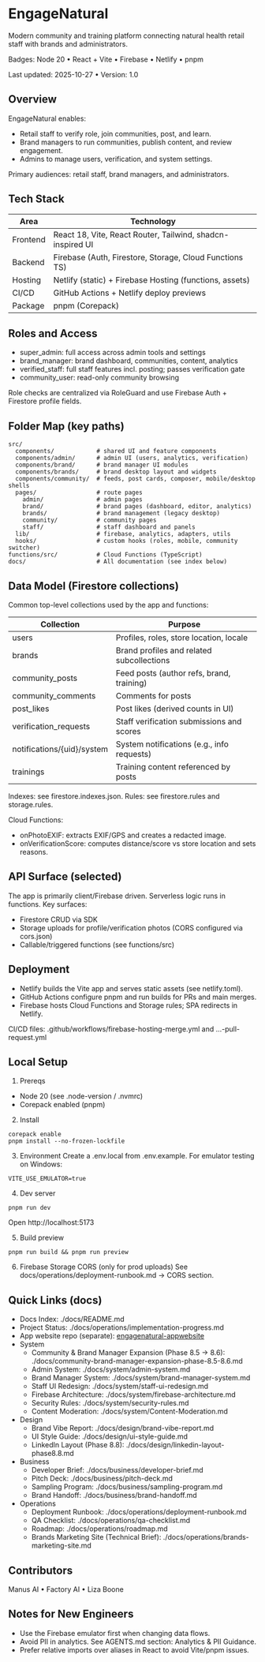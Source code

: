 <!--
  EngageNatural master README
  Style: <=100 char width, markdown-lint friendly (#, ##, ###)
-->

# EngageNatural

Modern community and training platform connecting natural health retail staff with brands and
administrators.

Badges: Node 20 • React + Vite • Firebase • Netlify • pnpm

Last updated: 2025-10-27 • Version: 1.0

## Overview

EngageNatural enables:
- Retail staff to verify role, join communities, post, and learn.
- Brand managers to run communities, publish content, and review engagement.
- Admins to manage users, verification, and system settings.

Primary audiences: retail staff, brand managers, and administrators.

## Tech Stack

| Area      | Technology |
|-----------|------------|
| Frontend  | React 18, Vite, React Router, Tailwind, shadcn-inspired UI |
| Backend   | Firebase (Auth, Firestore, Storage, Cloud Functions TS) |
| Hosting   | Netlify (static) + Firebase Hosting (functions, assets) |
| CI/CD     | GitHub Actions + Netlify deploy previews |
| Package   | pnpm (Corepack) |

## Roles and Access

- super_admin: full access across admin tools and settings
- brand_manager: brand dashboard, communities, content, analytics
- verified_staff: full staff features incl. posting; passes verification gate
- community_user: read-only community browsing

Role checks are centralized via RoleGuard and use Firebase Auth + Firestore profile fields.

## Folder Map (key paths)

```
src/
  components/            # shared UI and feature components
  components/admin/      # admin UI (users, analytics, verification)
  components/brand/      # brand manager UI modules
  components/brands/     # brand desktop layout and widgets
  components/community/  # feeds, post cards, composer, mobile/desktop shells
  pages/                 # route pages
    admin/               # admin pages
    brand/               # brand pages (dashboard, editor, analytics)
    brands/              # brand management (legacy desktop)
    community/           # community pages
    staff/               # staff dashboard and panels
  lib/                   # firebase, analytics, adapters, utils
  hooks/                 # custom hooks (roles, mobile, community switcher)
functions/src/           # Cloud Functions (TypeScript)
docs/                    # All documentation (see index below)
```

## Data Model (Firestore collections)

Common top-level collections used by the app and functions:

| Collection                 | Purpose |
|---------------------------|---------|
| users                      | Profiles, roles, store location, locale |
| brands                     | Brand profiles and related subcollections |
| community_posts           | Feed posts (author refs, brand, training) |
| community_comments        | Comments for posts |
| post_likes                | Post likes (derived counts in UI) |
| verification_requests     | Staff verification submissions and scores |
| notifications/{uid}/system| System notifications (e.g., info requests) |
| trainings                 | Training content referenced by posts |

Indexes: see firestore.indexes.json. Rules: see firestore.rules and storage.rules.

Cloud Functions:
- onPhotoEXIF: extracts EXIF/GPS and creates a redacted image.
- onVerificationScore: computes distance/score vs store location and sets reasons.

## API Surface (selected)

The app is primarily client/Firebase driven. Serverless logic runs in functions. Key surfaces:
- Firestore CRUD via SDK
- Storage uploads for profile/verification photos (CORS configured via cors.json)
- Callable/triggered functions (see functions/src)

## Deployment

- Netlify builds the Vite app and serves static assets (see netlify.toml).
- GitHub Actions configure pnpm and run builds for PRs and main merges.
- Firebase hosts Cloud Functions and Storage rules; SPA redirects in Netlify.

CI/CD files: .github/workflows/firebase-hosting-merge.yml and ...-pull-request.yml

## Local Setup

1) Prereqs
- Node 20 (see .node-version / .nvmrc)
- Corepack enabled (pnpm)

2) Install
```
corepack enable
pnpm install --no-frozen-lockfile
```

3) Environment
Create a .env.local from .env.example. For emulator testing on Windows:
```
VITE_USE_EMULATOR=true
```

4) Dev server
```
pnpm run dev
```
Open http://localhost:5173

5) Build preview
```
pnpm run build && pnpm run preview
```

6) Firebase Storage CORS (only for prod uploads)
See docs/operations/deployment-runbook.md → CORS section.

## Quick Links (docs)

- Docs Index: ./docs/README.md
- Project Status: ./docs/operations/implementation-progress.md
- App website repo (separate): [engagenatural-appwebsite](https://github.com/goodvibesliza/engagenatural-appwebsite)
- System
  - Community & Brand Manager Expansion (Phase 8.5 → 8.6): ./docs/community-brand-manager-expansion-phase-8.5-8.6.md
  - Admin System: ./docs/system/admin-system.md
  - Brand Manager System: ./docs/system/brand-manager-system.md
  - Staff UI Redesign: ./docs/system/staff-ui-redesign.md
  - Firebase Architecture: ./docs/system/firebase-architecture.md
  - Security Rules: ./docs/system/security-rules.md
  - Content Moderation: ./docs/system/Content-Moderation.md
- Design
  - Brand Vibe Report: ./docs/design/brand-vibe-report.md
  - UI Style Guide: ./docs/design/ui-style-guide.md
  - LinkedIn Layout (Phase 8.8): ./docs/design/linkedin-layout-phase8.8.md
- Business
  - Developer Brief: ./docs/business/developer-brief.md
  - Pitch Deck: ./docs/business/pitch-deck.md
  - Sampling Program: ./docs/business/sampling-program.md
  - Brand Handoff: ./docs/business/brand-handoff.md
- Operations
  - Deployment Runbook: ./docs/operations/deployment-runbook.md
  - QA Checklist: ./docs/operations/qa-checklist.md
  - Roadmap: ./docs/operations/roadmap.md
  - Brands Marketing Site (Technical Brief): ./docs/operations/brands-marketing-site.md

## Contributors

Manus AI • Factory AI • Liza Boone

## Notes for New Engineers

- Use the Firebase emulator first when changing data flows.
- Avoid PII in analytics. See AGENTS.md section: Analytics & PII Guidance.
- Prefer relative imports over aliases in React to avoid Vite/pnpm issues.
